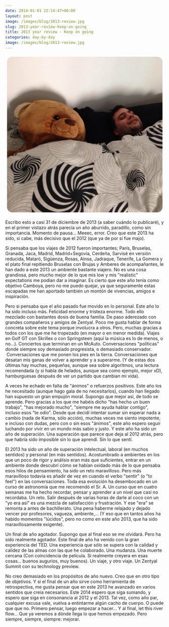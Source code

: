 ```yaml
---
date: 2014-01-01 22:14:47+00:00
layout: post
image: /images/blog/2013-review.jpg
slug: 2013-year-review-keep-on-going
title: 2013 year review - Keep on going
categories: day-by-day
image: /images/blog/2013-review.jpg
---
```


[![2013-review](/images/blog/2013-review.jpg)](/images/blog/2013-review.jpg)

Escribo esto a casi 31 de diciembre de 2013 (a saber cuándo lo publicaré), y en el primer vistazo atrás parecía un año aburrido, paradillo, como sin importancia. Momento de pausa... Meeec, error. Creo que este 2013 ha sido, si cabe, más decisivo que el 2012 (que ya de por sí fue majo).

Si pensaba que los viajes de 2012 fueron importantes; París, Bruselas, Granada, Jaca, Madrid, Madrid+Segovia, Cerdeña, Sarvisé en versión reducida, Mataró, Sigüenza, Rosas, Ainsa, Jadraque, Tenerife, La Gomera y el plato final repitiendo Bruselas con Brujas y Amberes de acompañantes, le han dado a este 2013 un ambiente bastante viajero. No es una cosa grandiosa, pero mucho mejor de lo que mis low y mis "realistic" expectations me podían dar a imaginar. Es cierto que este año tenía como objetivo Camboya, pero no me puedo quejar, ya que seguramente estas escapadas me han aportado también un montón de vivencias, amigos e inspiración.

Pero si pensaba que el año pasado fue movido en lo personal. Este año lo ha sido incluso más. Felicidad enorme y tristeza enorme. Todo ello mezclado con bastantes dosis de buena familia. De paso aderezado con grandes compañeros y amigos de Zentyal. Poco me gusta hablar de forma concreta sobre este tema porque involucra a otros. Pero, muchas gracias a todos con los que me he tropezado (en mayor o en menor medida). Viajes en Golf GT con Skrillex o con Springsteen (aquí la música es lo de menos, o no...). Conciertos que terminan en un McAuto. Conversaciones "políticas" donde siempre soy demasiado progresista, o demasiado conservador.  Conversaciones que me ponen los pies en la tierra. Conversaciones que desatan mis ganas de volver a aprender y a superarme. (Y de estas dos últimas hay muchas, pequeñas, aunque sea sobre algoritmos, una lectura recomendada (y si habla de helados, aunque sea como ejemplo, mejor xD), hamburguesas después de ver un partido que cambian mi vida).

A veces he echado en falta de "ánimos" o refuerzos positivos. Este año los he necesitado (aunque hago gala de no necesitarlos), cuando han llegado han supuesto un gran empujón moral. Supongo que mejor así, de todo se aprende. Pero gracias a los que me habéis dicho "has hecho un buen trabajo", "has mejorado mucho", "siempre me ayuda hablar contigo", incluso esos "te odio". Desde que decidí intentar sumar sin esperar nada a cambio (nada de Karma, sólo acción), muchas veces me siento impotente, e incluso con dudas, pero con o sin esos "ánimos", este año espero seguir luchando por vivir en un mundo más sabio y justo. Y este año ha sido un año de superación. Una superación que parece que deja al 2012 atrás, pero que habría sido imposible sin lo que aprendí. Sin lo que sentí.

El 2013 ha sido un año de superación intelectual, laboral (en muchos sentidos) y personal (en más sentidos). Acostumbrado a ambientes en los que un poco de rigor y análisis eran más que suficientes, entrar en un ambiente donde descubrí cómo se habían oxidado más de lo que pensaba esos hilos de pensamiento, ha sido un reto maravilloso. Pero más maravilloso todavía es añadir de vez en cuando el verbo "sentir" (o "to feel") en las conversaciones. Toda esa evolución ha desembocado en un curso de astronomía que me recomendó el Sr. A. Un curso que en cuatro semanas me ha hecho recordar, pensar y aprender a un nivel que casi no recordaba. Un reto. Salir después de varias horas de darle al coco con un "yo era así" es una mezcla de satisfacción y frustración. Y ese "era" se remonta a antes de bachillerato. Una pena haberme relajado y dejado vencer por profesores, vagueza, ambiente,... (Y eso que en tantos años ha habido momentos "lúcidos", pero no como en este año 2013, que ha sido maravillosamente exigente).

Un final de año agotador. Supongo que al final eso se me olvidará. Pero ha sido realmente agotador. Este final de año ha venido con la gran experiencia del TED. Una experiencia que sólo se supera con la calidad y calidez de las almas con las que he colaborado. Una mudanza. Una muerte cercana (Con coincidencia de película. Si realmente creyera en esas cosas... buenos augurios, muy buenos). Un viaje, y otro viaje. Un Zentyal Summit con su technology preview.

No creo demasiado en los propósitos de año nuevo. Creo que en otro tipo de objetivos. Y si el final de un año sirve como herramienta de retrospectiva, me gusta pensar que en este 2013 he avanzado en varios sentidos que creía necesarios. Este 2014 espero que siga sumando, y espero que siga en consonancia al 2012 y el 2013. Tal vez, como año par, cualquier excusa vale, vuelva a entintarme algún cacho de cuerpo. O puede que que no. Primero pensar, luego empezar a hacer... Y al final, let this river flow... Que ya veremos a dónde llega lo que hemos empezado. Pero siempre, siempre, siempre: mejorar.
